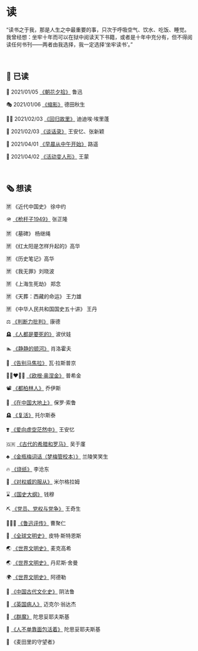 # 读

“读书之于我，那是人生之中最重要的事，只次于呼吸空气、饮水、吃饭、睡觉。我曾经想：坐牢十年而可以在狱中阅读天下书籍，或者是十年中充分有，但不得阅读任何书刊——两者由我选择，我一定选择‘坐牢读书’。”

<br>

## 📰 已读

🌺 2021/01/05 [《朝花夕拾》](https://book.douban.com/subject/22788645/) 鲁迅

🎭 2021/01/06 [《缩影》](https://book.douban.com/subject/3202953/) 德田秋生

🚶‍♀️ 2021/02/03 [《回归故里》](https://book.douban.com/subject/34942789/) 迪迪埃·埃里蓬

📙 2021/02/03 [《谈话录》](https://book.douban.com/subject/30394391/) 王安忆、张新颖 

🌅 2021/04/01 [《早晨从中午开始》](https://book.douban.com/subject/10597811/) 路遥

👺 2021/04/02 [《活动变人形》](https://book.douban.com/subject/26810934/) 王蒙

<br>

## 🗞 想读

🈲️ 《近代中国史》 徐中约

🪖 [《枪杆子1949》](https://book.douban.com/subject/3225740/) 张正隆

🈲️ 《墓碑》 杨继绳 

🈲️ 《红太阳是怎样升起的》高华 

🈲️ 《历史笔记》高华 

🈲️ 《我无罪》刘晓波

🈲️ 《上海生死劫》 郑念 

🈲️ 《天葬：西藏的命运》 王力雄

🈲️ 《中华人民共和国国史五十讲》 王丹

⚖️ [《判断力批判》](https://book.douban.com/subject/1137244/) 康德

🪦 [《人都是要死的》](https://book.douban.com/subject/1340498/) 波伏娃

🏊 [《静静的顿河》](https://book.douban.com/subject/4908877/) 肖洛霍夫

👋 [《告别马焦拉》](https://book.douban.com/subject/1201844/) 瓦·拉斯普京 

👩🏼‍❤️‍👨🏼 [《欧根·奥涅金》](https://book.douban.com/subject/3241695/) 普希金

📽 [《都柏林人》](https://book.douban.com/subject/4908872/) 乔伊斯

🎒 [《在中国大地上》](https://book.douban.com/subject/35148942/) 保罗·索鲁

🪦 [《复活》](https://book.douban.com/subject/1880990/) 托尔斯泰

❣️ [《爱向虚空茫然中》](https://book.douban.com/subject/24817332/) 王安忆

🇬🇷 [《古代的希腊和罗马》](https://book.douban.com/subject/20431880/) 吴于廑

♣️ [《金瓶梅词话（梦梅管校本）》](https://book.douban.com/subject/2054034/) 兰陵笑笑生

🔥 [《烧纸》](https://book.douban.com/subject/30441551/) 李沧东

👔 [《对权威的服从》](https://book.douban.com/subject/20477116/) 米尔格拉姆 

⌛️ [《国史大纲》](https://book.douban.com/subject/26803736/) 钱穆 

⛏ [《党员、党权与党争》](https://book.douban.com/subject/5372471/) 王奇生 

🧔🏾‍♂️ [《鲁迅评传》](https://book.douban.com/subject/1491083/) 曹聚仁

💫 [《全球文明史》](https://book.douban.com/subject/1792303/) 皮特·斯特恩斯 

🌏 [《世界文明史》](https://book.douban.com/subject/1103066/) 麦克高希

🌏 [《世界文明史》](https://book.douban.com/subject/2184884/) 丹尼斯·舍曼 

🌍 [《世界文明史》](https://book.douban.com/subject/10518124/) 阿德勒 

📜 [《中国古代文化史》](https://book.douban.com/subject/3062799/) 阴法鲁

🏥 [《英国病人》](https://book.douban.com/subject/10583075/) 迈克尔·翁达杰

👹 [《群魔》](https://book.douban.com/subject/26324821/) 陀思妥耶夫斯基

🍞 [《人不单靠面包活着》](https://book.douban.com/subject/24871605/) 陀思妥耶夫斯基

🌾 《麦田里的守望者》
